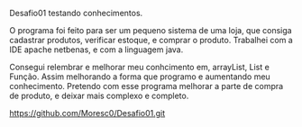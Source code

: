 Desafio01 testando conhecimentos.

O programa foi feito para ser um pequeno sistema de uma loja, que consiga cadastrar produtos, verificar estoque, e comprar o produto.
Trabalhei com a IDE apache netbenas, e com a linguagem java.

Consegui relembrar e melhorar meu conhcimento em, arrayList, List e Função. Assim melhorando a forma que programo e aumentando meu conhecimento.
Pretendo com esse programa melhorar a parte de compra de produto, e deixar mais complexo e completo.

https://github.com/Moresc0/Desafio01.git
